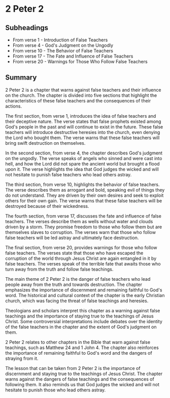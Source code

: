 # 2 Peter 2

## Subheadings

* From verse 1 - Introduction of False Teachers
* From verse 4 - God's Judgment on the Ungodly
* From verse 10 - The Behavior of False Teachers
* From verse 17 - The Fate and Influence of False Teachers
* From verse 20 - Warnings for Those Who Follow False Teachers

## Summary

2 Peter 2 is a chapter that warns against false teachers and their influence on the church. The chapter is divided into five sections that highlight the characteristics of these false teachers and the consequences of their actions.

The first section, from verse 1, introduces the idea of false teachers and their deceptive nature. The verse states that false prophets existed among God's people in the past and will continue to exist in the future. These false teachers will introduce destructive heresies into the church, even denying the Lord who bought them. The verse warns that these false teachers will bring swift destruction on themselves.

In the second section, from verse 4, the chapter describes God's judgment on the ungodly. The verse speaks of angels who sinned and were cast into hell, and how the Lord did not spare the ancient world but brought a flood upon it. The verse highlights the idea that God judges the wicked and will not hesitate to punish false teachers who lead others astray.

The third section, from verse 10, highlights the behavior of false teachers. The verse describes them as arrogant and bold, speaking evil of things they do not understand. They are driven by their own desires and seek to exploit others for their own gain. The verse warns that these false teachers will be destroyed because of their wickedness.

The fourth section, from verse 17, discusses the fate and influence of false teachers. The verses describe them as wells without water and clouds driven by a storm. They promise freedom to those who follow them but are themselves slaves to corruption. The verses warn that those who follow false teachers will be led astray and ultimately face destruction.

The final section, from verse 20, provides warnings for those who follow false teachers. The verses state that those who have escaped the corruption of the world through Jesus Christ are again entangled in it by false teachers. The verses speak of the terrible fate that awaits those who turn away from the truth and follow false teachings.

The main theme of 2 Peter 2 is the danger of false teachers who lead people away from the truth and towards destruction. The chapter emphasizes the importance of discernment and remaining faithful to God's word. The historical and cultural context of the chapter is the early Christian church, which was facing the threat of false teachings and heresies.

Theologians and scholars interpret this chapter as a warning against false teachings and the importance of staying true to the teachings of Jesus Christ. Some controversial interpretations include debates over the identity of the false teachers in the chapter and the extent of God's judgment on them.

2 Peter 2 relates to other chapters in the Bible that warn against false teachings, such as Matthew 24 and 1 John 4. The chapter also reinforces the importance of remaining faithful to God's word and the dangers of straying from it.

The lesson that can be taken from 2 Peter 2 is the importance of discernment and staying true to the teachings of Jesus Christ. The chapter warns against the dangers of false teachings and the consequences of following them. It also reminds us that God judges the wicked and will not hesitate to punish those who lead others astray.